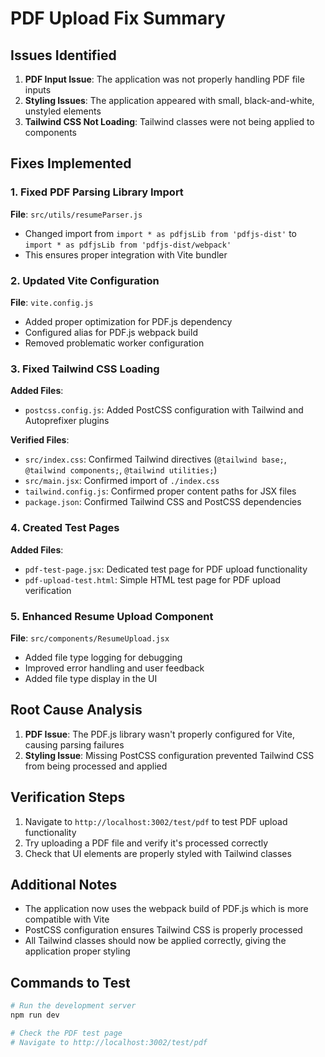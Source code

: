 # PDF Upload Fix Summary

## Issues Identified

1. **PDF Input Issue**: The application was not properly handling PDF file inputs
2. **Styling Issues**: The application appeared with small, black-and-white, unstyled elements
3. **Tailwind CSS Not Loading**: Tailwind classes were not being applied to components

## Fixes Implemented

### 1. Fixed PDF Parsing Library Import

**File**: `src/utils/resumeParser.js`
- Changed import from `import * as pdfjsLib from 'pdfjs-dist'` to `import * as pdfjsLib from 'pdfjs-dist/webpack'`
- This ensures proper integration with Vite bundler

### 2. Updated Vite Configuration

**File**: `vite.config.js`
- Added proper optimization for PDF.js dependency
- Configured alias for PDF.js webpack build
- Removed problematic worker configuration

### 3. Fixed Tailwind CSS Loading

**Added Files**:
- `postcss.config.js`: Added PostCSS configuration with Tailwind and Autoprefixer plugins

**Verified Files**:
- `src/index.css`: Confirmed Tailwind directives (`@tailwind base;`, `@tailwind components;`, `@tailwind utilities;`)
- `src/main.jsx`: Confirmed import of `./index.css`
- `tailwind.config.js`: Confirmed proper content paths for JSX files
- `package.json`: Confirmed Tailwind CSS and PostCSS dependencies

### 4. Created Test Pages

**Added Files**:
- `pdf-test-page.jsx`: Dedicated test page for PDF upload functionality
- `pdf-upload-test.html`: Simple HTML test page for PDF upload verification

### 5. Enhanced Resume Upload Component

**File**: `src/components/ResumeUpload.jsx`
- Added file type logging for debugging
- Improved error handling and user feedback
- Added file type display in the UI

## Root Cause Analysis

1. **PDF Issue**: The PDF.js library wasn't properly configured for Vite, causing parsing failures
2. **Styling Issue**: Missing PostCSS configuration prevented Tailwind CSS from being processed and applied

## Verification Steps

1. Navigate to `http://localhost:3002/test/pdf` to test PDF upload functionality
2. Try uploading a PDF file and verify it's processed correctly
3. Check that UI elements are properly styled with Tailwind classes

## Additional Notes

- The application now uses the webpack build of PDF.js which is more compatible with Vite
- PostCSS configuration ensures Tailwind CSS is properly processed
- All Tailwind classes should now be applied correctly, giving the application proper styling

## Commands to Test

```bash
# Run the development server
npm run dev

# Check the PDF test page
# Navigate to http://localhost:3002/test/pdf
```